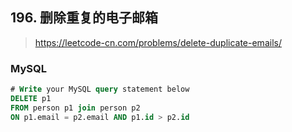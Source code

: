 ## 196. 删除重复的电子邮箱
> https://leetcode-cn.com/problems/delete-duplicate-emails/


### MySQL
```sql
# Write your MySQL query statement below
DELETE p1
FROM person p1 join person p2
ON p1.email = p2.email AND p1.id > p2.id
```
